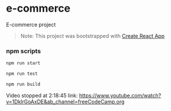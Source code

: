 # e-commerce
E-commerce project

> Note: This project was bootstrapped with [Create React App](https://github.com/facebook/create-react-app)

### npm scripts

```bash
npm run start
```

```bash
npm run test
```


```bash
npm run build
```

Video stopped at 2:18:45 
link: https://www.youtube.com/watch?v=1DklrGoAxDE&ab_channel=freeCodeCamp.org